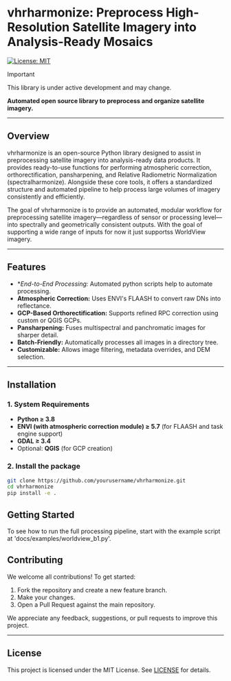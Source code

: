 # vhrharmonize: Preprocess High-Resolution Satellite Imagery into Analysis-Ready Mosaics

[![License: MIT](https://img.shields.io/badge/License-MIT-green)](#)

> [!IMPORTANT]
> This library is under active development and may change.

**Automated open source library to preprocess and organize satellite imagery.**

---

## Overview

vhrharmonize is an open-source Python library designed to assist in preprocessing satellite imagery into analysis-ready data products. It provides ready-to-use functions for performing atmospheric correction, orthorectification, pansharpening, and Relative Radiometric Normalization (spectralharmonize). Alongside these core tools, it offers a standardized structure and automated pipeline to help process large volumes of imagery consistently and efficiently.

The goal of vhrharmonize is to provide an automated, modular workflow for preprocessing satellite imagery—regardless of sensor or processing level—into spectrally and geometrically consistent outputs. With the goal of supporting a wide range of inputs for now it just supportss WorldView imagery.

---

## Features

- **End-to-End Processing:* Automated python scripts help to automate processing.
- **Atmospheric Correction:** Uses ENVI's FLAASH to convert raw DNs into reflectance.
- **GCP-Based Orthorectification:** Supports refined RPC correction using custom or QGIS GCPs.
- **Pansharpening:** Fuses multispectral and panchromatic images for sharper detail.
- **Batch-Friendly:** Automatically processes all images in a directory tree.
- **Customizable:** Allows image filtering, metadata overrides, and DEM selection.

---

## Installation

### 1. System Requirements

- **Python ≥ 3.8**
- **ENVI (with atmospheric correction module) ≥ 5.7** (for FLAASH and task engine support)
- **GDAL ≥ 3.4**
- Optional: **QGIS** (for GCP creation)

### 2. Install the package

```bash
git clone https://github.com/yourusername/vhrharmonize.git
cd vhrharmonize
pip install -e .
```

## Getting Started

To see how to run the full processing pipeline, start with the example script at 'docs/examples/worldview_b1.py'.

## Contributing

We welcome all contributions! To get started:
1. Fork the repository and create a new feature branch.
2. Make your changes.
3. Open a Pull Request against the main repository.

We appreciate any feedback, suggestions, or pull requests to improve this project.

---

## License

This project is licensed under the MIT License. See [LICENSE](LICENSE.md) for details.